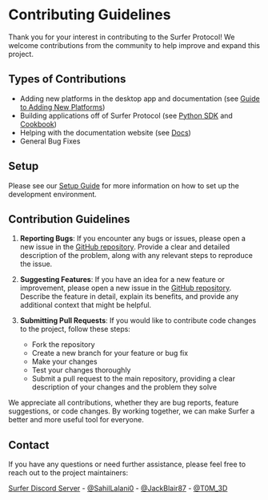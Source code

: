 # Contributing Guidelines

Thank you for your interest in contributing to the Surfer Protocol! We welcome contributions from the community to help improve and expand this project.

## Types of Contributions

- Adding new platforms in the desktop app and documentation (see [Guide to Adding New Platforms](ADD_PLATFORMS.md))
- Building applications off of Surfer Protocol (see [Python SDK](sdk/python/README.md) and [Cookbook](cookbook/README.md))
- Helping with the documentation website (see [Docs](docs/README.md))
- General Bug Fixes

## Setup

Please see our [Setup Guide](SETUP_GUIDE.md) for more information on how to set up the development environment.

## Contribution Guidelines

1. **Reporting Bugs**: If you encounter any bugs or issues, please open a new issue in the [GitHub repository](https://github.com/Surfer-Org/Protocol/issues/new?labels=bug&template=bug-report---.md). Provide a clear and detailed description of the problem, along with any relevant steps to reproduce the issue.

2. **Suggesting Features**: If you have an idea for a new feature or improvement, please open a new issue in the [GitHub repository](https://github.com/Surfer-Org/Protocol/issues/new?labels=enhancement&template=feature-request---.md). Describe the feature in detail, explain its benefits, and provide any additional context that might be helpful.

3. **Submitting Pull Requests**: If you would like to contribute code changes to the project, follow these steps:
   - Fork the repository
   - Create a new branch for your feature or bug fix
   - Make your changes
   - Test your changes thoroughly
   - Submit a pull request to the main repository, providing a clear description of your changes and the problem they solve

We appreciate all contributions, whether they are bug reports, feature suggestions, or code changes. By working together, we can make Surfer a better and more useful tool for everyone.

## Contact

If you have any questions or need further assistance, please feel free to reach out to the project maintainers:

[Surfer Discord Server](https://discord.gg/Tjg7pjcFNP) - [@SahilLalani0](https://x.com/SahilLalani0) - [@JackBlair87](https://x.com/JackBlair87) - [@T0M_3D](https://x.com/T0M_3D)